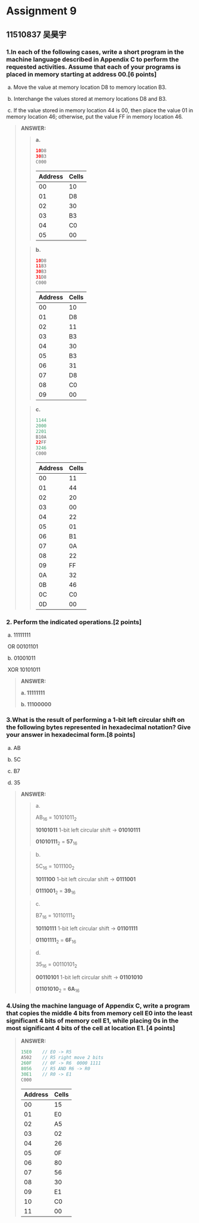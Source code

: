 

# Assignment 9 

## 11510837 吴昊宇

### 1.In each of the following cases, write a short program in the machine language described in   Appendix C to perform the requested activities. Assume that each of your programs is placed in memory starting at address 00.[6 points] 

​	a. Move the value at memory location D8 to memory location B3. 

​	b. Interchange the values stored at memory locations D8 and B3. 

​	c. If the value stored in memory location 44 is 00, then place the value 01 in memory location 46; otherwise, put the value FF in memory location 46. 

> **ANSWER:**
>
> > **a.**
> >
> > ```java
> > 10D8
> > 30B3
> > C000
> > ```
> >
> > | Address | Cells |
> > | ------- | ----- |
> > | 00      | 10    |
> > | 01      | D8    |
> > | 02      | 30    |
> > | 03      | B3    |
> > | 04      | C0    |
> > | 05      | 00    |
>
> 
>
> > **b.**
> >
> > ```java
> > 10D8
> > 11B3
> > 30B3
> > 31D8
> > C000
> > ```
> >
> > | Address | Cells |
> > | ------- | ----- |
> > | 00      | 10    |
> > | 01      | D8    |
> > | 02      | 11    |
> > | 03      | B3    |
> > | 04      | 30    |
> > | 05      | B3    |
> > | 06      | 31    |
> > | 07      | D8    |
> > | 08      | C0    |
> > | 09      | 00    |
> >
>
> 
>
> > **c.**
> >
> > ```java
> > 1144
> > 2000
> > 2201
> > B10A
> > 22FF
> > 3246
> > C000
> > ```
> >
> > | Address | Cells |
> > | ------- | ----- |
> > | 00      | 11    |
> > | 01      | 44    |
> > | 02      | 20    |
> > | 03      | 00    |
> > | 04      | 22    |
> > | 05      | 01    |
> > | 06      | B1    |
> > | 07      | 0A    |
> > | 08      | 22    |
> > | 09      | FF    |
> > | 0A      | 32    |
> > | 0B      | 46    |
> > | 0C      | C0    |
> > | 0D      | 00    |
> >

###  2. Perform the indicated operations.[2 points] 

​	a.             11111111 

​		OR   00101101 

​	b.             01001011 

​		XOR 10101011 

> **ANSWER:**
>
> **a. 11111111**
>
> **b.  11100000**

### 3.What is the result of performing a 1-bit left circular shift on the following bytes represented in hexadecimal notation? Give your answer in hexadecimal form.[8 points] 

​	a.  AB  

​	b.  5C  

​	c.  B7 

​	d.  35

> **ANSWER:**
>
> > a.
> >
> > AB<sub>16</sub> = 10101011<sub>2</sub> 
> >
> > **10101011**  1-bit left circular shift ->  **01010111**
> >
> > **01010111**<sub>2</sub> = **57**<sub>16</sub>
>
> 
>
> > b.
> >
> > 5C<sub>16</sub> = 1011100<sub>2</sub> 
> >
> > **1011100** 1-bit left circular shift -> **0111001**
> >
> > **0111001**<sub>2</sub> = **39**<sub>16</sub>
>
> 
>
> > c.
> >
> > B7<sub>16</sub> = 10110111<sub>2</sub> 
> >
> > **10110111** 1-bit left circular shift -> **01101111**
> >
> > **01101111**<sub>2</sub> = **6F**<sub>16</sub>
> >
> > 
>
> 
>
> > d.
> >
> > 35<sub>16</sub> = 00110101<sub>2</sub> 
> >
> > **00110101** 1-bit left circular shift -> **01101010**
> >
> > **01101010**<sub>2</sub> = **6A**<sub>16</sub>

###   4.Using the machine language of Appendix C, write a program that copies the middle 4 bits from memory cell E0 into the least significant 4 bits of memory cell E1, while placing 0s in the most significant 4 bits of the cell at location E1. [4 points] 

> **ANSWER:**
>
> ```java
> 15E0    // EO -> R5
> A502    // R5 right move 2 bits
> 260F    // 0F -> R6  0000 1111
> 8056    // R5 AND R6 -> R0
> 30E1    // R0 -> E1
> C000
> ```
> | Address | Cells |
> | :------ | :---- |
> | 00      | 15    |
> | 01      | E0    |
> | 02      | A5    |
> | 03      | 02    |
> | 04      | 26    |
> | 05      | 0F    |
> | 06      | 80    |
> | 07      | 56    |
> | 08      | 30    |
> | 09      | E1    |
> | 10      | C0    |
> | 11      | 00    |

